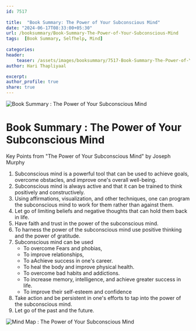 ```yaml
---    
id: 7517    
  
title:  "Book Summary: The Power of Your Subconscious Mind"     
date: "2024-06-17T08:33:00+05:30"    
url: /booksummary/Book-Summary-The-Power-of-Your-Subconscious-Mind   
tags:  [Book Summary, Selfhelp, Mind]     
    
categories:    
header:    
    teaser: /assets/images/booksummary/7517-Book-Summary-The-Power-of-Your-Subconscious-Mind.jpg    
author: Hari Thapliyaal    

excerpt:    
author_profile: true    
share: true    
---    
```

    
![Book Summary : The Power of Your Subconscious Mind](/assets/images/booksummary/7517-Book-Summary-The-Power-of-Your-Subconscious-Mind.jpg)         
   
# Book Summary : The Power of Your Subconscious Mind   
   
Key Points from "The Power of Your Subconscious Mind" by Joseph Murphy   
   
1. Subconscious mind is a powerful tool that can be used to achieve goals, overcome obstacles, and improve one's overall well-being.
2. Subconscious mind is always active and that it can be trained to think positively and constructively.
3. Using affirmations, visualization, and other techniques, one can program the subconscious mind to work for them rather than against them.
4. Let go of limiting beliefs and negative thoughts that can hold them back in life.
5. Have faith and trust in the power of the subconscious mind.
6. To harness the power of the subconscious mind use positive thinking and the power of gratitude.
6. Subconscious mind can be used 
	- To overcome Fears and phobias, 
	- To improve relationships, 
	- To aAchieve success in one's career.
	- To heal the body and improve physical health.
	- To overcome bad habits and addictions.
	- To increase memory, intelligence, and achieve greater success in life.
	- To improve their self-esteem and confidence
7. Take action and be persistent in one's efforts to tap into the power of the subconscious mind.
8. Let go of the past and the future.

![Mind Map : The Power of Your Subconscious Mind](/assets/images/booksummary/7503-The-Power-of-Your-Subconscious-Mind.png)

